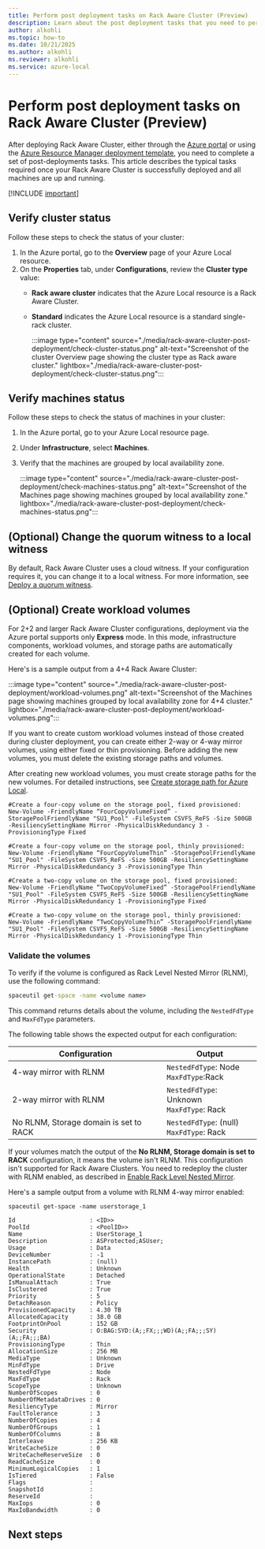 ```yaml
---
title: Perform post deployment tasks on Rack Aware Cluster (Preview)
description: Learn about the post deployment tasks that you need to perform on your newly deployed Rack Aware Cluster (Preview).
author: alkohli
ms.topic: how-to
ms.date: 10/21/2025
ms.author: alkohli
ms.reviewer: alkohli
ms.service: azure-local
---
```


# Perform post deployment tasks on Rack Aware Cluster (Preview)

After deploying Rack Aware Cluster, either through the [Azure portal](../index.yml) or using the [Azure Resource Manager deployment template](../index.yml), you need to complete a set of post-deployments tasks. This article describes the typical tasks required once your Rack Aware Cluster is successfully deployed and all machines are up and running.

[!INCLUDE [important](../includes/hci-preview.md)]

## Verify cluster status

Follow these steps to check the status of your cluster:

1. In the Azure portal, go to the **Overview** page of your Azure Local resource.
1. On the **Properties** tab, under **Configurations**, review the **Cluster type** value:
    - **Rack aware cluster** indicates that the Azure Local resource is a Rack Aware Cluster.
    - **Standard** indicates the Azure Local resource is a standard single-rack cluster.

        :::image type="content" source="./media/rack-aware-cluster-post-deployment/check-cluster-status.png" alt-text="Screenshot of the cluster Overview page showing the cluster type as Rack aware cluster." lightbox="./media/rack-aware-cluster-post-deployment/check-cluster-status.png":::

## Verify machines status

Follow these steps to check the status of machines in your cluster:

1. In the Azure portal, go to your Azure Local resource page.
1. Under **Infrastructure**, select **Machines**.
1. Verify that the machines are grouped by local availability zone.

    :::image type="content" source="./media/rack-aware-cluster-post-deployment/check-machines-status.png" alt-text="Screenshot of the Machines page showing machines grouped by local availability zone." lightbox="./media/rack-aware-cluster-post-deployment/check-machines-status.png":::

## (Optional) Change the quorum witness to a local witness

By default, Rack Aware Cluster uses a cloud witness. If your configuration requires it, you can change it to a local witness. For more information, see [Deploy a quorum witness](/windows-server/failover-clustering/deploy-quorum-witness?pivots=file-share-witness).

## (Optional) Create workload volumes

For 2+2 and larger Rack Aware Cluster configurations, deployment via the Azure portal supports only **Express** mode. In this mode, infrastructure components, workload volumes, and storage paths are automatically created for each volume.

Here's is a sample output from a 4+4 Rack Aware Cluster:

:::image type="content" source="./media/rack-aware-cluster-post-deployment/workload-volumes.png" alt-text="Screenshot of the Machines page showing machines grouped by local availability zone for 4+4 cluster." lightbox="./media/rack-aware-cluster-post-deployment/workload-volumes.png":::

If you want to create custom workload volumes instead of those created during cluster deployment, you can create either 2-way or 4-way mirror volumes, using either fixed or thin provisioning. Before adding the new volumes, you must delete the existing storage paths and volumes.

After creating new workload volumes, you must create storage paths for the new volumes. For detailed instructions, see [Create storage path for Azure Local](../manage/create-storage-path.md).

```output
#Create a four-copy volume on the storage pool, fixed provisioned:
New-Volume -FriendlyName “FourCopyVolumeFixed” -StoragePoolFriendlyName "SU1_Pool" -FileSystem CSVFS_ReFS -Size 500GB -ResiliencySettingName Mirror -PhysicalDiskRedundancy 3 -ProvisioningType Fixed           

#Create a four-copy volume on the storage pool, thinly provisioned:
New-Volume -FriendlyName “FourCopyVolumeThin” -StoragePoolFriendlyName "SU1_Pool" -FileSystem CSVFS_ReFS -Size 500GB -ResiliencySettingName Mirror -PhysicalDiskRedundancy 3 -ProvisioningType Thin

#Create a two-copy volume on the storage pool, fixed provisioned:
New-Volume -FriendlyName “TwoCopyVolumeFixed” -StoragePoolFriendlyName "SU1_Pool" -FileSystem CSVFS_ReFS -Size 500GB -ResiliencySettingName Mirror -PhysicalDiskRedundancy 1 -ProvisioningType Fixed

#Create a two-copy volume on the storage pool, thinly provisioned:
New-Volume -FriendlyName “TwoCopyVolumeThin” -StoragePoolFriendlyName "SU1_Pool" -FileSystem CSVFS_ReFS -Size 500GB -ResiliencySettingName Mirror -PhysicalDiskRedundancy 1 -ProvisioningType Thin
```

### Validate the volumes

To verify if the volume is configured as Rack Level Nested Mirror (RLNM), use the following command:

```cmd
spaceutil get-space -name <volume name>
```

This command returns details about the volume, including the `NestedFdType` and `MaxFdType` parameters.

The following table shows the expected output for each configuration:

|Configuration | Output|
|--|--|
| 4-way mirror with RLNM | `NestedFdType`: Node<br> `MaxFdType`:Rack|
| 2-way mirror with RLNM | `NestedFdType`: Unknown<br> `MaxFdType`: Rack |
| No RLNM, Storage domain is set to RACK | `NestedFdType`: (null)<br> `MaxFdType`: Rack |

If your volumes match the output of the **No RLNM, Storage domain is set to RACK** configuration, it means the volume isn't RLNM. This configuration isn't supported for Rack Aware Clusters. You need to redeploy the cluster with RLNM enabled, as described in [Enable Rack Level Nested Mirror](../index.yml).

Here's a sample output from a volume with RLNM 4-way mirror enabled:

```output
spaceutil get-space -name userstorage_1
 
Id                     : <ID>>
PoolId                 : <PoolID>>
Name                   : UserStorage_1
Description            : ASProtected;ASUser;
Usage                  : Data
DeviceNumber           : -1
InstancePath           : (null)
Health                 : Unknown
OperationalState       : Detached
IsManualAttach         : True
IsClustered            : True
Priority               : 5
DetachReason           : Policy
ProvisionedCapacity    : 4.30 TB
AllocatedCapacity      : 38.0 GB
FootprintOnPool        : 152 GB
Security               : O:BAG:SYD:(A;;FX;;;WD)(A;;FA;;;SY)(A;;FA;;;BA)
ProvisioningType       : Thin
AllocationSize         : 256 MB
MediaType              : Unknown
MinFdType              : Drive
NestedFdType           : Node
MaxFdType              : Rack
ScopeType              : Unknown
NumberOfScopes         : 0
NumberOfMetadataDrives : 0
ResiliencyType         : Mirror
FaultTolerance         : 3
NumberOfCopies         : 4
NumberOfGroups         : 1
NumberOfColumns        : 8
Interleave             : 256 KB
WriteCacheSize         : 0
WriteCacheReserveSize  : 0
ReadCacheSize          : 0
MinimumLogicalCopies   : 1
IsTiered               : False
Flags                  :
SnapshotId             :
ReserveId              :
MaxIops                : 0
MaxIoBandwidth         : 0
```

## Next steps

<!--Add next steps-->
